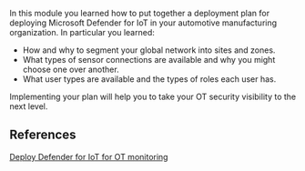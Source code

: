 In this module you learned how to put together a deployment plan for deploying Microsoft Defender for IoT in your automotive manufacturing organization. In particular you learned:

- How and why to segment your global network into sites and zones.
- What types of sensor connections are available and why you might choose one over another.
- What user types are available and the types of roles each user has.

Implementing your plan will help you to take your OT security visibility to the next level.

## References

[Deploy Defender for IoT for OT monitoring](/azure/defender-for-iot/organizations/ot-deploy/ot-deploy-path)
